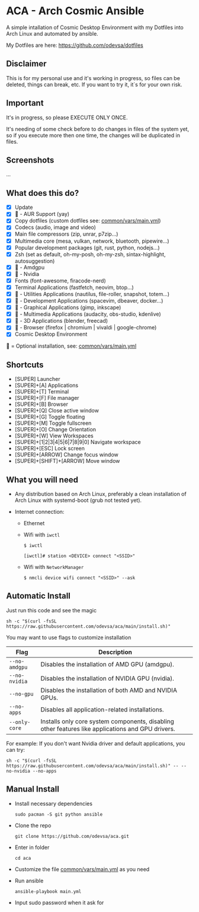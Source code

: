 # ACA - Arch Cosmic Ansible

A simple intallation of Cosmic Desktop Environment with my Dotfiles into Arch Linux and automated by ansible.

My Dotfiles are here: https://github.com/odevsa/dotfiles

## Disclaimer

This is for my personal use and it's working in progress, so files can be deleted, things can break, etc. If you want to try it, it`s for your own risk.

## Important

It's in progress, so please EXECUTE ONLY ONCE.

It's needing of some check before to do changes in files of the system yet, so if you execute more then one time, the changes will be duplicated in files.

## Screenshots

...

## What does this do?

- [x] Update
- [x] :checkered_flag: - AUR Support (yay)
- [x] Copy dotfiles (custom dotfiles see: [common/vars/main.yml](common/vars/main.yml))
- [x] Codecs (audio, image and video)
- [x] Main file compressors (zip, unrar, p7zip...)
- [x] Multimedia core (mesa, vulkan, network, bluetooth, pipewire...)
- [x] Popular development packages (git, rust, python, nodejs...)
- [x] Zsh (set as default, oh-my-posh, oh-my-zsh, sintax-highlight, autosuggestion)
- [x] :checkered_flag: - Amdgpu
- [x] :checkered_flag: - Nvidia
- [x] Fonts (font-awesome, firacode-nerd)
- [x] Terminal Applications (fastfetch, neovim, btop...)
- [x] :checkered_flag: - Utilities Applications (nautilus, file-roller, snapshot, totem...)
- [x] :checkered_flag: - Development Applications (spacevim, dbeaver, docker...)
- [x] :checkered_flag: - Graphical Applications (gimp, inkscape)
- [x] :checkered_flag: - Multimedia Applications (audacity, obs-studio, kdenlive)
- [x] :checkered_flag: - 3D Applications (blender, freecad)
- [x] :checkered_flag: - Browser (firefox | chromium | vivaldi | google-chrome)
- [x] Cosmic Desktop Environment

:checkered_flag: = Optional installation, see: [common/vars/main.yml](common/vars/main.yml)

## Shortcuts

- [SUPER] Launcher
- [SUPER]+[A] Applications
- [SUPER]+[T] Terminal
- [SUPER]+[F] File manager
- [SUPER]+[B] Browser
- [SUPER]+[Q] Close active window
- [SUPER]+[G] Toggle floating
- [SUPER]+[M] Toggle fullscreen
- [SUPER]+[O] Change Orientation
- [SUPER]+[W] View Workspaces
- [SUPER]+[1|2|3|4|5|6|7|8|9|0] Navigate workspace
- [SUPER]+[ESC] Lock screen
- [SUPER]+[ARROW] Change focus window
- [SUPER]+[SHIFT]+[ARROW] Move window

## What you will need

- Any distribution based on Arch Linux, preferably a clean installation of Arch Linux with systemd-boot (grub not tested yet).
- Internet connection:

  - Ethernet
  - Wifi with `iwctl`

    ```
    $ iwctl

    [iwctl]# station <DEVICE> connect "<SSID>"
    ```

  - Wifi with `NetworkManager`
    ```
    $ nmcli device wifi connect "<SSID>" --ask
    ```

## Automatic Install

Just run this code and see the magic

```
sh -c "$(curl -fsSL https://raw.githubusercontent.com/odevsa/aca/main/install.sh)"
```

You may want to use flags to customize installation

| Flag          | Description                                                                                       |
| ------------- | ------------------------------------------------------------------------------------------------- |
| `--no-amdgpu` | Disables the installation of AMD GPU (amdgpu).                                                    |
| `--no-nvidia` | Disables the installation of NVIDIA GPU (nvidia).                                                 |
| `--no-gpu`    | Disables the installation of both AMD and NVIDIA GPUs.                                            |
| `--no-apps`   | Disables all application-related installations.                                                   |
| `--only-core` | Installs only core system components, disabling other features like applications and GPU drivers. |

For example: If you don't want Nvidia driver and default applications, you can try:

```
sh -c "$(curl -fsSL https://raw.githubusercontent.com/odevsa/aca/main/install.sh)" -- --no-nvidia --no-apps
```

## Manual Install

- Install necessary dependencies

  ```
  sudo pacman -S git python ansible
  ```

- Clone the repo

  ```
  git clone https://github.com/odevsa/aca.git
  ```

- Enter in folder

  ```
  cd aca
  ```

- Customize the file [common/vars/main.yml](common/vars/main.yml) as you need

- Run ansible
  ```
  ansible-playbook main.yml
  ```
- Input sudo password when it ask for
